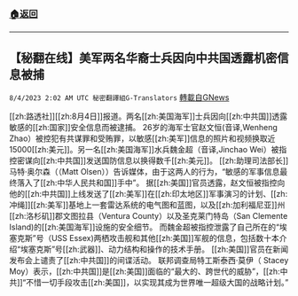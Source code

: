 ###  [:house:返回](README.md)
---


## 【秘翻在线】美军两名华裔士兵因向中共国透露机密信息被捕
`8/4/2023 2:02 AM UTC 秘密翻譯組G-Translators` [轉載自GNews](https://gnews.org/articles/1522221)

[[zh:路透社]][[zh:8月4日]]报道。两名[[zh:美国海军]]士兵因向[[zh:中共国]]透露敏感的[[zh:国家]]安全信息而被逮捕。
26岁的海军士官赵文恒(音译,Wenheng Zhao）被控犯有共谋罪和受贿罪，以敏感[[zh:美军]]信息的照片和视频换取近15000[[zh:美元]]。另一名[[zh:美国海军]]水兵魏金超（音译,Jinchao Wei）被指控密谋向[[zh:中共国]]发送国防信息以换得数千[[zh:美元]]。
[[zh:助理司法部长]]马特·奥尔森（（Matt Olsen））告诉媒体，由于这两人的行为，“敏感的军事信息最终落入了[[zh:中华人民共和国]]手中”。
据[[zh:美国]]官员透露，赵文恒被指控向他的[[zh:中共国]]上线发送了[[zh:美军]]在[[zh:印太地区]]军事演习的计划、[[zh:冲绳]][[zh:美军]]基地上一套雷达系统的电气图和蓝图，以及[[zh:加利福尼亚]]州[[zh:洛杉矶]]郡文图拉县（Ventura County）以及圣克莱门特岛（San Clemente Island)的[[zh:美国海军]]设施的安全细节。
而魏金超被指控泄露了自己所在的“埃塞克斯”号（USS Essex)两栖攻击舰和其他[[zh:美国]]军舰的信息，包括数十本介绍“埃塞克斯”号[[zh:武器]]、动力结构和操作的技术手册。
[[zh:美国]]官员在新闻发布会上谴责了[[zh:中共国]]的间谍活动。
联邦调查局特工斯泰西·莫伊（ Stacey Moy）表示，[[zh:中共国]]是[[zh:美国]]面临的“最大的、跨世代的威胁”，[[zh:中共]]“不惜一切手段攻击[[zh:美国]]，以实现其成为世界唯一超级大国的战略计划。”
